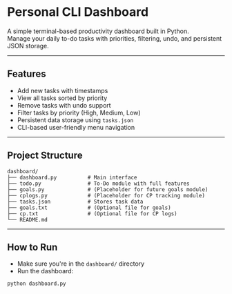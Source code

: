 # Personal CLI Dashboard

A simple terminal-based productivity dashboard built in Python.  
Manage your daily to-do tasks with priorities, filtering, undo, and persistent JSON storage.

---

## Features

- Add new tasks with timestamps  
- View all tasks sorted by priority  
- Remove tasks with undo support  
- Filter tasks by priority (High, Medium, Low)  
- Persistent data storage using `tasks.json`  
- CLI-based user-friendly menu navigation  

---

## Project Structure

```
dashboard/
├── dashboard.py          # Main interface
├── todo.py               # To-Do module with full features
├── goals.py              # (Placeholder for future goals module)
├── cplogs.py             # (Placeholder for CP tracking module)
├── tasks.json            # Stores task data
├── goals.txt             # (Optional file for goals)
├── cp.txt                # (Optional file for CP logs)
└── README.md
```



---

## How to Run

- Make sure you're in the `dashboard/` directory  
- Run the dashboard:

```bash
python dashboard.py
